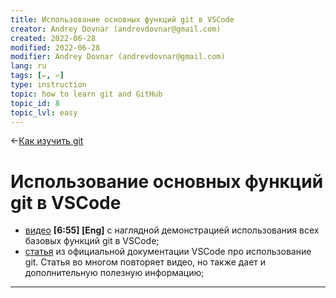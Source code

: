 ```yaml
---
title: Использование основных функций git в VSCode
creator: Andrey Dovnar (andrevdovnar@gmail.com)
created: 2022-06-28
modified: 2022-06-28
modifier: Andrey Dovnar (andrevdovnar@gmail.com)
lang: ru
tags: [✏️, ✍️]
type: instruction
topic: how to learn git and GitHub
topic_id: 8
topic_lvl: easy
---
```

<-[Как изучить git](http://127.0.0.1:8000/%D0%9A%D0%B0%D0%BA%20%D0%B8%D0%B7%D1%83%D1%87%D0%B8%D1%82%D1%8C%20git/)
# Использование основных функций git в VSCode
- [видео](https://www.youtube.com/watch?v=i_23KUAEtUM) **[6:55] [Eng]** с наглядной демонстрацией использования всех базовых функций git в VSCode;
- [статья](https://code.visualstudio.com/docs/editor/versioncontrol) из официальной документации VSCode про использование git. Статья во многом повторяет видео, но также дает и дополнительную полезную информацию;
---
